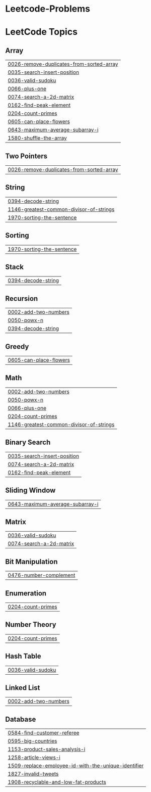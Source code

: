 # Leetcode-Problems

<!---LeetCode Topics Start-->
# LeetCode Topics
## Array
|  |
| ------- |
| [0026-remove-duplicates-from-sorted-array](https://github.com/Vanathi-N/Leetcode-Problems/tree/master/0026-remove-duplicates-from-sorted-array) |
| [0035-search-insert-position](https://github.com/Vanathi-N/Leetcode-Problems/tree/master/0035-search-insert-position) |
| [0036-valid-sudoku](https://github.com/Vanathi-N/Leetcode-Problems/tree/master/0036-valid-sudoku) |
| [0066-plus-one](https://github.com/Vanathi-N/Leetcode-Problems/tree/master/0066-plus-one) |
| [0074-search-a-2d-matrix](https://github.com/Vanathi-N/Leetcode-Problems/tree/master/0074-search-a-2d-matrix) |
| [0162-find-peak-element](https://github.com/Vanathi-N/Leetcode-Problems/tree/master/0162-find-peak-element) |
| [0204-count-primes](https://github.com/Vanathi-N/Leetcode-Problems/tree/master/0204-count-primes) |
| [0605-can-place-flowers](https://github.com/Vanathi-N/Leetcode-Problems/tree/master/0605-can-place-flowers) |
| [0643-maximum-average-subarray-i](https://github.com/Vanathi-N/Leetcode-Problems/tree/master/0643-maximum-average-subarray-i) |
| [1580-shuffle-the-array](https://github.com/Vanathi-N/Leetcode-Problems/tree/master/1580-shuffle-the-array) |
## Two Pointers
|  |
| ------- |
| [0026-remove-duplicates-from-sorted-array](https://github.com/Vanathi-N/Leetcode-Problems/tree/master/0026-remove-duplicates-from-sorted-array) |
## String
|  |
| ------- |
| [0394-decode-string](https://github.com/Vanathi-N/Leetcode-Problems/tree/master/0394-decode-string) |
| [1146-greatest-common-divisor-of-strings](https://github.com/Vanathi-N/Leetcode-Problems/tree/master/1146-greatest-common-divisor-of-strings) |
| [1970-sorting-the-sentence](https://github.com/Vanathi-N/Leetcode-Problems/tree/master/1970-sorting-the-sentence) |
## Sorting
|  |
| ------- |
| [1970-sorting-the-sentence](https://github.com/Vanathi-N/Leetcode-Problems/tree/master/1970-sorting-the-sentence) |
## Stack
|  |
| ------- |
| [0394-decode-string](https://github.com/Vanathi-N/Leetcode-Problems/tree/master/0394-decode-string) |
## Recursion
|  |
| ------- |
| [0002-add-two-numbers](https://github.com/Vanathi-N/Leetcode-Problems/tree/master/0002-add-two-numbers) |
| [0050-powx-n](https://github.com/Vanathi-N/Leetcode-Problems/tree/master/0050-powx-n) |
| [0394-decode-string](https://github.com/Vanathi-N/Leetcode-Problems/tree/master/0394-decode-string) |
## Greedy
|  |
| ------- |
| [0605-can-place-flowers](https://github.com/Vanathi-N/Leetcode-Problems/tree/master/0605-can-place-flowers) |
## Math
|  |
| ------- |
| [0002-add-two-numbers](https://github.com/Vanathi-N/Leetcode-Problems/tree/master/0002-add-two-numbers) |
| [0050-powx-n](https://github.com/Vanathi-N/Leetcode-Problems/tree/master/0050-powx-n) |
| [0066-plus-one](https://github.com/Vanathi-N/Leetcode-Problems/tree/master/0066-plus-one) |
| [0204-count-primes](https://github.com/Vanathi-N/Leetcode-Problems/tree/master/0204-count-primes) |
| [1146-greatest-common-divisor-of-strings](https://github.com/Vanathi-N/Leetcode-Problems/tree/master/1146-greatest-common-divisor-of-strings) |
## Binary Search
|  |
| ------- |
| [0035-search-insert-position](https://github.com/Vanathi-N/Leetcode-Problems/tree/master/0035-search-insert-position) |
| [0074-search-a-2d-matrix](https://github.com/Vanathi-N/Leetcode-Problems/tree/master/0074-search-a-2d-matrix) |
| [0162-find-peak-element](https://github.com/Vanathi-N/Leetcode-Problems/tree/master/0162-find-peak-element) |
## Sliding Window
|  |
| ------- |
| [0643-maximum-average-subarray-i](https://github.com/Vanathi-N/Leetcode-Problems/tree/master/0643-maximum-average-subarray-i) |
## Matrix
|  |
| ------- |
| [0036-valid-sudoku](https://github.com/Vanathi-N/Leetcode-Problems/tree/master/0036-valid-sudoku) |
| [0074-search-a-2d-matrix](https://github.com/Vanathi-N/Leetcode-Problems/tree/master/0074-search-a-2d-matrix) |
## Bit Manipulation
|  |
| ------- |
| [0476-number-complement](https://github.com/Vanathi-N/Leetcode-Problems/tree/master/0476-number-complement) |
## Enumeration
|  |
| ------- |
| [0204-count-primes](https://github.com/Vanathi-N/Leetcode-Problems/tree/master/0204-count-primes) |
## Number Theory
|  |
| ------- |
| [0204-count-primes](https://github.com/Vanathi-N/Leetcode-Problems/tree/master/0204-count-primes) |
## Hash Table
|  |
| ------- |
| [0036-valid-sudoku](https://github.com/Vanathi-N/Leetcode-Problems/tree/master/0036-valid-sudoku) |
## Linked List
|  |
| ------- |
| [0002-add-two-numbers](https://github.com/Vanathi-N/Leetcode-Problems/tree/master/0002-add-two-numbers) |
## Database
|  |
| ------- |
| [0584-find-customer-referee](https://github.com/Vanathi-N/Leetcode-Problems/tree/master/0584-find-customer-referee) |
| [0595-big-countries](https://github.com/Vanathi-N/Leetcode-Problems/tree/master/0595-big-countries) |
| [1153-product-sales-analysis-i](https://github.com/Vanathi-N/Leetcode-Problems/tree/master/1153-product-sales-analysis-i) |
| [1258-article-views-i](https://github.com/Vanathi-N/Leetcode-Problems/tree/master/1258-article-views-i) |
| [1509-replace-employee-id-with-the-unique-identifier](https://github.com/Vanathi-N/Leetcode-Problems/tree/master/1509-replace-employee-id-with-the-unique-identifier) |
| [1827-invalid-tweets](https://github.com/Vanathi-N/Leetcode-Problems/tree/master/1827-invalid-tweets) |
| [1908-recyclable-and-low-fat-products](https://github.com/Vanathi-N/Leetcode-Problems/tree/master/1908-recyclable-and-low-fat-products) |
<!---LeetCode Topics End-->